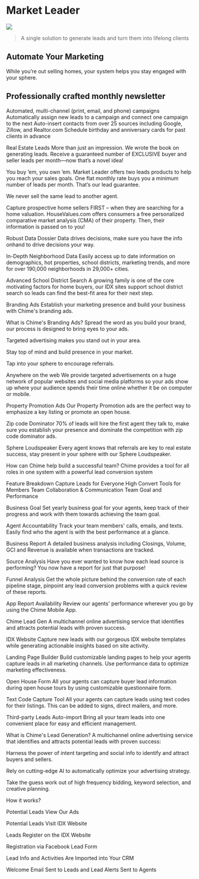 # Market Leader

<img src="https://www.marketleader.com/wp-content/uploads/2016/01/proHeader.png">

>A single solution to generate leads and turn them into lifelong clients

## Automate Your Marketing
While you’re out selling homes, your system helps you stay engaged with your sphere.

## Professionally crafted monthly newsletter
Automated, multi-channel (print, email, and phone) campaigns
Automatically assign new leads to a campaign and connect one campaign to the next
Auto-insert contacts from over 25 sources including Google, Zillow, and Realtor.com
Schedule birthday and anniversary cards for past clients in advance

Real Estate Leads
More than just an impression. We wrote the book on generating leads. Receive a guaranteed number of EXCLUSIVE buyer and seller leads per month—now that’s a novel idea!

You buy ’em, you own ’em.
Market Leader offers two leads products to help you reach your sales goals. One flat monthly rate buys you a minimum number of leads per month. That’s our lead guarantee.

We never sell the same lead
to another agent.

 Capture prospective home sellers FIRST – when they are searching for a home valuation. HouseValues.com offers consumers a free personalized comparative market analysis (CMA) of their property. Then, their information is passed on to you!

Robust Data Dossier
Data drives decisions, make sure you have the info onhand to drive decisions your way.


In-Depth Neighborhood Data
Easily access up to date information on demographics, hot properties, school districts, marketing trends, and more for over 190,000 neighborhoods in 29,000+ cities.


Advanced School District Search
A growing family is one of the core motivating factors for home buyers, our IDX sites support school district search so leads can find the best-fit area for their next step.

Branding Ads
Establish your marketing presence and build your business with Chime's branding ads.

What is Chime's Branding Ads?
Spread the word as you build your brand, our process is designed to bring eyes to your ads.

Targeted advertising makes you stand out in your area.

Stay top of mind and build presence in your market.

Tap into your sphere to encourage referrals.

Anywhere on the web
We provide targeted advertisements on a huge network of popular websites and social media platforms so your ads show up where your audience spends their time online whether it be on computer or mobile.

Property Promotion Ads
Our Property Promotion ads are the perfect way to emphasize a key listing or promote an open house.

Zip code Dominator
70% of leads will hire the first agent they talk to, make sure you establish your presence and dominate the competition with zip code dominator ads.

Sphere Loudspeaker
Every agent knows that referrals are key to real estate success, stay present in your sphere with our Sphere Loudspeaker.


How can Chime help build a successful team?
Chime provides a tool for all roles in one system with a powerful lead conversion system

Feature Breakdown
Capture Leads for Everyone
High Convert Tools for Members
Team Collaboration & Communication
Team Goal and Performance

Business Goal
Set yearly business goal for your agents, keep track of their progress and work with them towards achieving the team goal.

Agent Accountability
Track your team members' calls, emails, and texts. Easily find who the agent is with the best performance at a glance.

Business Report
A detailed business analysis including Closings, Volume, GCI and Revenue is available when transactions are tracked.

Source Analysis
Have you ever wanted to know how each lead source is performing? You now have a report for just that purpose!

Funnel Analysis
Get the whole picture behind the conversion rate of each pipeline stage, pinpoint any lead conversion problems with a quick review of these reports.

App Report Availability
Review our agents' performance wherever you go by using the Chime Mobile App.

Chime Lead Gen
A multichannel online advertising service that identifies and attracts potential leads with proven success.

IDX Website
Capture new leads with our gorgeous IDX website templates while generating actionable insights based on site activity.

Landing Page Builder
Build customizable landing pages to help your agents capture leads in all marketing channels. Use performance data to optimize marketing effectiveness.

Open House Form
All your agents can capture buyer lead information during open house tours by using customizable questionnaire form.

Text Code Capture Tool
All your agents can capture leads using text codes for their listings. This can be added to signs, direct mailers, and more.

Third-party Leads Auto-import
Bring all your team leads into one convenient place for easy and efficient management.

What is Chime's Lead Generation?
A multichannel online advertising service that identifies and attracts potential leads with proven success:

Harness the power of intent targeting and social info to identify and attract buyers and sellers.

Rely on cutting-edge AI to automatically optimize your advertising strategy.

Take the guess work out of high frequency bidding, keyword selection, and creative planning.

How it works?

Potential Leads View Our Ads


Potential Leads Visit IDX Website


Leads Register on the IDX Website


Registration via Facebook Lead Form


Lead Info and Activities Are Imported into Your CRM


Welcome Email Sent to Leads and Lead Alerts Sent to Agents























